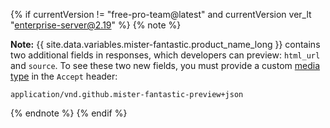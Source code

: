 {% if currentVersion != "free-pro-team@latest" and currentVersion ver_lt "enterprise-server@2.19" %}
{% note %}

**Note:** {{ site.data.variables.mister-fantastic.product_name_long }} contains two additional fields in responses, which developers can preview: `html_url` and `source`. To see these two new fields, you must provide a custom [media type](/v3/media) in the `Accept` header:

```
application/vnd.github.mister-fantastic-preview+json
```

{% endnote %}
{% endif %}
